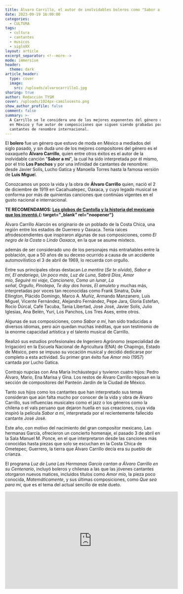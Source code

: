 ```yaml
---
title: Álvaro Carrillo, el autor de inolvidables boleros como "Sabor a mí"
date: 2023-09-19 16:00:00
categories:
  - CULTURA
tags:
  - cultura
  - cantantes
  - musicos
  - sigloXX
layout: article
excerpt_separator: <!--more-->
mode: immersive
header:
  theme: dark
article_header:
  type: cover
  image:
    src: /uploads/alvarocarrillo1.jpg
sharing: true
author: Redacción TYSM
cover: /uploads/1024px-camilosesto.png
show_author_profile: false
comment: false
summary: >-
  A Carrillo se le considera uno de los mejores exponentes del género del bolero
  en México y fue autor de composiciones que siguen siendo grabadas por
  cantantes de renombre internacional.
---
```

El **bolero** fue un género que estuvo de moda en México a mediados del siglo pasado, y sin duda uno de los mejores compositores del género es el oaxaqueño **Álvaro Carrillo**, quien entre otros éxitos es el autor de la inolvidable canción "**Sabor a mí**", la cual ha sido interpretada por él mismo, por el trío **Los Panchos** y por una infinidad de cantantes de renombre: desde Javier Solís, Lucho Gatica y Manoella Torres hasta la famosa versión de **Luis Migue**l.

Conozcamos un poco la vida y la obra de **Álvaro Carrillo** quien, nació el 2 de diciembre de 1919 en Cacahuatepec, Oaxaca, y cuyo legado musical se conforma por más de quinientas canciones que continúas vigentes en el gusto nacional e internacional.

**TE RECOMENDAMOS: [Los globos de Cantolla y la historia del mexicano que los inventó.](https://blog.tonoysumariachi.com/historia/2024/04/02/los-globos-de-cantolla-y-la-historia-del-mexicano-que-los-invent%C3%B3.html){: target="_blank" rel="noopener"}**

Álvaro Carrillo Alarcón es originario de un poblado de la Costa Chica, una región entre los estados de Guerrero y Oaxaca. Tenía raíces afrodescendientes que inspiraron algunas de sus composiciones, como&nbsp;*El negro de la Costa*&nbsp;o&nbsp;*Lindo Oaxaca*, en la que se asume mixteco.

además de ser considerado uno de los personajes más entrañables entre la población, que a 50 años de su deceso ocurrido a causa de un accidente automovilístico el 3 de abril de 1969, lo recuerda con orgullo.

Entre sus principales obras destacan&nbsp;*La mentira*&nbsp;(*Se te olvida*),&nbsp;*Sabor a mí*,&nbsp;*El andariego*,&nbsp;*Un poco más*,&nbsp;*Luz de Luna*,&nbsp;*Sabrá Dios*,&nbsp;*Amor mío*,&nbsp;*Seguiré mi viaje*,&nbsp;*Cancionero*,&nbsp;*Como un lunar*,&nbsp;*La señal*,&nbsp;*Orgullo*,&nbsp;*Pinotepa*,&nbsp;*Te doy dos horas*,&nbsp;*El amuleto*&nbsp;y muchas más, interpretadas por voces tan reconocidas como Frank Sinatra, Duke Ellington, Plácido Domingo, Marco A. Muñiz, Armando Manzanero, Luis Miguel, Vicente Fernández, Alejandro Fernández, Pepe Jara, Gloria Estefan, Rocío Dúrcal, Café Tacuba, Tania Libertad, José José, Javier Solís, Julio Iglesias, Ana Belén, Yuri, Los Panchos, Los Tres Ases, entre otros.&nbsp;

Algunas de sus composiciones, como&nbsp;*Sabor a mí*, han sido traducidas a diversos idiomas, pero aún quedan muchas inéditas, que son testimonio de la enorme capacidad artística y el talento musical de Carrillo.

Realizó sus estudios profesionales de Ingeniero Agrónomo (especialidad de Irrigación) en la Escuela Nacional de Agricultura (ENA) de Chapingo, Estado de México, pero se impuso su vocación musical y decidió dedicarse por completo a esta actividad. Su primer gran éxito fue&nbsp;*Amor mío*&nbsp;(1957) cantada por Lucho Gatica.

Contrajo nupcias con Ana María Incháustegui y tuvieron cuatro hijos: Pedro Álvaro, Mario, Ena Marisa y Gina. Los restos de Álvaro Carrillo reposan en la sección de compositores del Panteón Jardín de la Ciudad de México.

Tanto sus hijos como los cantantes que han interpretado sus temas consideran que aún falta mucho por conocer de la vida y obra de Álvaro Carrillo, sus influencias musicales como el jazz o los géneros como la chilena o el vals peruano que dejaron huella en sus creaciones, cuya vida inspiró la película&nbsp;*Sabor a mí*, interpretada por el recientemente fallecido cantante José José.

Este año, con motivo del nacimiento del gran compositor mexicano, Las hermanas García, ofrecieron un concierto homenaje, el pasado 3 de abril en la Sala Manuel M. Ponce, en el que interpretaron desde las canciones más conocidas hasta piezas que solo se escuchan en la Costa Chica de Ometepec, Guerrero, la tierra que Álvaro Carrillo decía era su pueblo de crianza.

El programa&nbsp;*Luz de Luna Las Hermanas García cantan a Álvaro Carrillo en su Centenario*, incluyó boleros y chilenas a las que las jóvenes cantantes otorgaron nuevos matices, incluidos títulos como&nbsp;*Amor mío*, la pieza poco conocida,&nbsp;*Matemáticamente*, y sus últimas composiciones, como&nbsp;*Que sea para mí*, que es el tema del actual sencillo de este dueto.

<iframe width="560" height="315" src="https://www.youtube.com/embed/YH_jng60ewU?si=WmSoeIPoywGtfxKe" title="YouTube video player" frameborder="0" allow="accelerometer; autoplay; clipboard-write; encrypted-media; gyroscope; picture-in-picture; web-share" referrerpolicy="strict-origin-when-cross-origin" allowfullscreen></iframe>